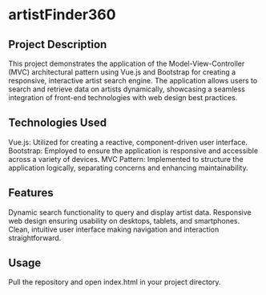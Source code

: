
# artistFinder360
## Project Description
This project demonstrates the application of the Model-View-Controller (MVC) architectural pattern using Vue.js and Bootstrap for creating a responsive, interactive artist search engine. The application allows users to search and retrieve data on artists dynamically, showcasing a seamless integration of front-end technologies with web design best practices.

## Technologies Used
Vue.js: Utilized for creating a reactive, component-driven user interface.
Bootstrap: Employed to ensure the application is responsive and accessible across a variety of devices.
MVC Pattern: Implemented to structure the application logically, separating concerns and enhancing maintainability.

## Features
Dynamic search functionality to query and display artist data.
Responsive web design ensuring usability on desktops, tablets, and smartphones.
Clean, intuitive user interface making navigation and interaction straightforward.

## Usage
Pull the repository and open index.html in your project directory.
